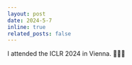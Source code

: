 ```yaml
---
layout: post
date: 2024-5-7
inline: true
related_posts: false
---
```


I attended the ICLR 2024 in Vienna. 🤪🤪🤪
